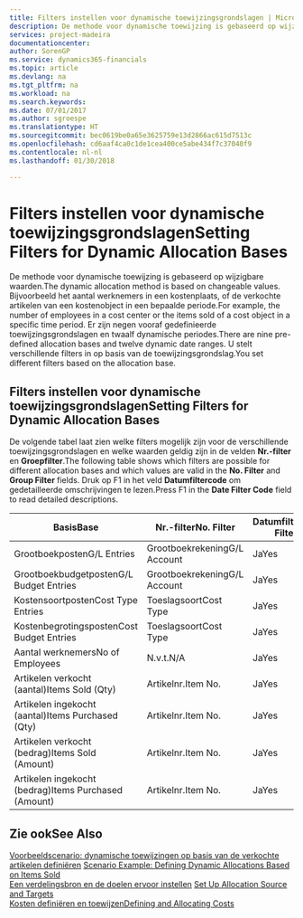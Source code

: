 ```yaml
---
title: Filters instellen voor dynamische toewijzingsgrondslagen | Microsoft Docs
description: De methode voor dynamische toewijzing is gebaseerd op wijzigbare waarden. Bijvoorbeeld het aantal werknemers in een kostenplaats, of de verkochte artikelen van een kostenobject in een bepaalde periode. Er zijn negen vooraf gedefinieerde toewijzingsgrondslagen en twaalf dynamische periodes. U stelt verschillende filters in op basis van de toewijzingsgrondslag.
services: project-madeira
documentationcenter: 
author: SorenGP
ms.service: dynamics365-financials
ms.topic: article
ms.devlang: na
ms.tgt_pltfrm: na
ms.workload: na
ms.search.keywords: 
ms.date: 07/01/2017
ms.author: sgroespe
ms.translationtype: HT
ms.sourcegitcommit: bec0619be0a65e3625759e13d2866ac615d7513c
ms.openlocfilehash: cd6aaf4ca0c1de1cea400ce5abe434f7c37040f9
ms.contentlocale: nl-nl
ms.lasthandoff: 01/30/2018

---
```

# <a name="setting-filters-for-dynamic-allocation-bases"></a><span data-ttu-id="3c593-106">Filters instellen voor dynamische toewijzingsgrondslagen</span><span class="sxs-lookup"><span data-stu-id="3c593-106">Setting Filters for Dynamic Allocation Bases</span></span>
<span data-ttu-id="3c593-107">De methode voor dynamische toewijzing is gebaseerd op wijzigbare waarden.</span><span class="sxs-lookup"><span data-stu-id="3c593-107">The dynamic allocation method is based on changeable values.</span></span> <span data-ttu-id="3c593-108">Bijvoorbeeld het aantal werknemers in een kostenplaats, of de verkochte artikelen van een kostenobject in een bepaalde periode.</span><span class="sxs-lookup"><span data-stu-id="3c593-108">For example, the number of employees in a cost center or the items sold of a cost object in a specific time period.</span></span> <span data-ttu-id="3c593-109">Er zijn negen vooraf gedefinieerde toewijzingsgrondslagen en twaalf dynamische periodes.</span><span class="sxs-lookup"><span data-stu-id="3c593-109">There are nine pre-defined allocation bases and twelve dynamic date ranges.</span></span> <span data-ttu-id="3c593-110">U stelt verschillende filters in op basis van de toewijzingsgrondslag.</span><span class="sxs-lookup"><span data-stu-id="3c593-110">You set different filters based on the allocation base.</span></span>  

## <a name="setting-filters-for-dynamic-allocation-bases"></a><span data-ttu-id="3c593-111">Filters instellen voor dynamische toewijzingsgrondslagen</span><span class="sxs-lookup"><span data-stu-id="3c593-111">Setting Filters for Dynamic Allocation Bases</span></span>  
 <span data-ttu-id="3c593-112">De volgende tabel laat zien welke filters mogelijk zijn voor de verschillende toewijzingsgrondslagen en welke waarden geldig zijn in de velden **Nr.-filter** en **Groepfilter**.</span><span class="sxs-lookup"><span data-stu-id="3c593-112">The following table shows which filters are possible for different allocation bases and which values are valid in the **No. Filter** and **Group Filter** fields.</span></span> <span data-ttu-id="3c593-113">Druk op F1 in het veld **Datumfiltercode** om gedetailleerde omschrijvingen te lezen.</span><span class="sxs-lookup"><span data-stu-id="3c593-113">Press F1 in the **Date Filter Code** field to read detailed descriptions.</span></span>  

|<span data-ttu-id="3c593-114">**Basis**</span><span class="sxs-lookup"><span data-stu-id="3c593-114">**Base**</span></span>|<span data-ttu-id="3c593-115">**Nr.-filter**</span><span class="sxs-lookup"><span data-stu-id="3c593-115">**No. Filter**</span></span>|<span data-ttu-id="3c593-116">**Datumfiltercode**</span><span class="sxs-lookup"><span data-stu-id="3c593-116">**Date Filter Code**</span></span>|<span data-ttu-id="3c593-117">**Kostenplaatsfilter**</span><span class="sxs-lookup"><span data-stu-id="3c593-117">**Cost Center Filter**</span></span>|<span data-ttu-id="3c593-118">**Kostenobjectfilter**</span><span class="sxs-lookup"><span data-stu-id="3c593-118">**Cost Object Filter**</span></span>|<span data-ttu-id="3c593-119">**Groepfilter**</span><span class="sxs-lookup"><span data-stu-id="3c593-119">**Group Filter**</span></span>|  
|--------------|----------------------------------------|----------------------------------------------|------------------------------------------------|------------------------------------------------|------------------------------------------|  
|<span data-ttu-id="3c593-120">Grootboekposten</span><span class="sxs-lookup"><span data-stu-id="3c593-120">G/L Entries</span></span>|<span data-ttu-id="3c593-121">Grootboekrekening</span><span class="sxs-lookup"><span data-stu-id="3c593-121">G/L Account</span></span>|<span data-ttu-id="3c593-122">Ja</span><span class="sxs-lookup"><span data-stu-id="3c593-122">Yes</span></span>|<span data-ttu-id="3c593-123">Ja</span><span class="sxs-lookup"><span data-stu-id="3c593-123">Yes</span></span>|<span data-ttu-id="3c593-124">Ja</span><span class="sxs-lookup"><span data-stu-id="3c593-124">Yes</span></span>|<span data-ttu-id="3c593-125">N.v.t.</span><span class="sxs-lookup"><span data-stu-id="3c593-125">N/A</span></span>|  
|<span data-ttu-id="3c593-126">Grootboekbudgetposten</span><span class="sxs-lookup"><span data-stu-id="3c593-126">G/L Budget Entries</span></span>|<span data-ttu-id="3c593-127">Grootboekrekening</span><span class="sxs-lookup"><span data-stu-id="3c593-127">G/L Account</span></span>|<span data-ttu-id="3c593-128">Ja</span><span class="sxs-lookup"><span data-stu-id="3c593-128">Yes</span></span>|<span data-ttu-id="3c593-129">Ja</span><span class="sxs-lookup"><span data-stu-id="3c593-129">Yes</span></span>|<span data-ttu-id="3c593-130">Ja</span><span class="sxs-lookup"><span data-stu-id="3c593-130">Yes</span></span>|<span data-ttu-id="3c593-131">Budgetnaam</span><span class="sxs-lookup"><span data-stu-id="3c593-131">G/L Budget Name</span></span>|  
|<span data-ttu-id="3c593-132">Kostensoortposten</span><span class="sxs-lookup"><span data-stu-id="3c593-132">Cost Type Entries</span></span>|<span data-ttu-id="3c593-133">Toeslagsoort</span><span class="sxs-lookup"><span data-stu-id="3c593-133">Cost Type</span></span>|<span data-ttu-id="3c593-134">Ja</span><span class="sxs-lookup"><span data-stu-id="3c593-134">Yes</span></span>|<span data-ttu-id="3c593-135">Ja</span><span class="sxs-lookup"><span data-stu-id="3c593-135">Yes</span></span>|<span data-ttu-id="3c593-136">Ja</span><span class="sxs-lookup"><span data-stu-id="3c593-136">Yes</span></span>|<span data-ttu-id="3c593-137">N.v.t.</span><span class="sxs-lookup"><span data-stu-id="3c593-137">N/A</span></span>|  
|<span data-ttu-id="3c593-138">Kostenbegrotingsposten</span><span class="sxs-lookup"><span data-stu-id="3c593-138">Cost Budget Entries</span></span>|<span data-ttu-id="3c593-139">Toeslagsoort</span><span class="sxs-lookup"><span data-stu-id="3c593-139">Cost Type</span></span>|<span data-ttu-id="3c593-140">Ja</span><span class="sxs-lookup"><span data-stu-id="3c593-140">Yes</span></span>|<span data-ttu-id="3c593-141">Ja</span><span class="sxs-lookup"><span data-stu-id="3c593-141">Yes</span></span>|<span data-ttu-id="3c593-142">Ja</span><span class="sxs-lookup"><span data-stu-id="3c593-142">Yes</span></span>|<span data-ttu-id="3c593-143">Budget</span><span class="sxs-lookup"><span data-stu-id="3c593-143">Budget Name</span></span>|  
|<span data-ttu-id="3c593-144">Aantal werknemers</span><span class="sxs-lookup"><span data-stu-id="3c593-144">No of Employees</span></span>|<span data-ttu-id="3c593-145">N.v.t.</span><span class="sxs-lookup"><span data-stu-id="3c593-145">N/A</span></span>|<span data-ttu-id="3c593-146">Ja</span><span class="sxs-lookup"><span data-stu-id="3c593-146">Yes</span></span>|<span data-ttu-id="3c593-147">Ja</span><span class="sxs-lookup"><span data-stu-id="3c593-147">Yes</span></span>|<span data-ttu-id="3c593-148">Ja</span><span class="sxs-lookup"><span data-stu-id="3c593-148">Yes</span></span>|<span data-ttu-id="3c593-149">N.v.t.</span><span class="sxs-lookup"><span data-stu-id="3c593-149">N/A</span></span>|  
|<span data-ttu-id="3c593-150">Artikelen verkocht (aantal)</span><span class="sxs-lookup"><span data-stu-id="3c593-150">Items Sold (Qty)</span></span>|<span data-ttu-id="3c593-151">Artikelnr.</span><span class="sxs-lookup"><span data-stu-id="3c593-151">Item No.</span></span>|<span data-ttu-id="3c593-152">Ja</span><span class="sxs-lookup"><span data-stu-id="3c593-152">Yes</span></span>|<span data-ttu-id="3c593-153">Ja</span><span class="sxs-lookup"><span data-stu-id="3c593-153">Yes</span></span>|<span data-ttu-id="3c593-154">Ja</span><span class="sxs-lookup"><span data-stu-id="3c593-154">Yes</span></span>|<span data-ttu-id="3c593-155">Voorraadboekingsgroep</span><span class="sxs-lookup"><span data-stu-id="3c593-155">Inventory Posting Group</span></span>|  
|<span data-ttu-id="3c593-156">Artikelen ingekocht (aantal)</span><span class="sxs-lookup"><span data-stu-id="3c593-156">Items Purchased (Qty)</span></span>|<span data-ttu-id="3c593-157">Artikelnr.</span><span class="sxs-lookup"><span data-stu-id="3c593-157">Item No.</span></span>|<span data-ttu-id="3c593-158">Ja</span><span class="sxs-lookup"><span data-stu-id="3c593-158">Yes</span></span>|<span data-ttu-id="3c593-159">Ja</span><span class="sxs-lookup"><span data-stu-id="3c593-159">Yes</span></span>|<span data-ttu-id="3c593-160">Ja</span><span class="sxs-lookup"><span data-stu-id="3c593-160">Yes</span></span>|<span data-ttu-id="3c593-161">Voorraadboekingsgroep</span><span class="sxs-lookup"><span data-stu-id="3c593-161">Inventory Posting Group</span></span>|  
|<span data-ttu-id="3c593-162">Artikelen verkocht (bedrag)</span><span class="sxs-lookup"><span data-stu-id="3c593-162">Items Sold (Amount)</span></span>|<span data-ttu-id="3c593-163">Artikelnr.</span><span class="sxs-lookup"><span data-stu-id="3c593-163">Item No.</span></span>|<span data-ttu-id="3c593-164">Ja</span><span class="sxs-lookup"><span data-stu-id="3c593-164">Yes</span></span>|<span data-ttu-id="3c593-165">Ja</span><span class="sxs-lookup"><span data-stu-id="3c593-165">Yes</span></span>|<span data-ttu-id="3c593-166">Ja</span><span class="sxs-lookup"><span data-stu-id="3c593-166">Yes</span></span>|<span data-ttu-id="3c593-167">Voorraadboekingsgroep</span><span class="sxs-lookup"><span data-stu-id="3c593-167">Inventory Posting Group</span></span>|  
|<span data-ttu-id="3c593-168">Artikelen ingekocht (bedrag)</span><span class="sxs-lookup"><span data-stu-id="3c593-168">Items Purchased (Amount)</span></span>|<span data-ttu-id="3c593-169">Artikelnr.</span><span class="sxs-lookup"><span data-stu-id="3c593-169">Item No.</span></span>|<span data-ttu-id="3c593-170">Ja</span><span class="sxs-lookup"><span data-stu-id="3c593-170">Yes</span></span>|<span data-ttu-id="3c593-171">Ja</span><span class="sxs-lookup"><span data-stu-id="3c593-171">Yes</span></span>|<span data-ttu-id="3c593-172">Ja</span><span class="sxs-lookup"><span data-stu-id="3c593-172">Yes</span></span>|<span data-ttu-id="3c593-173">Voorraadboekingsgroep</span><span class="sxs-lookup"><span data-stu-id="3c593-173">Inventory Posting Group</span></span>|  

## <a name="see-also"></a><span data-ttu-id="3c593-174">Zie ook</span><span class="sxs-lookup"><span data-stu-id="3c593-174">See Also</span></span>  
 <span data-ttu-id="3c593-175">[Voorbeeldscenario: dynamische toewijzingen op basis van de verkochte artikelen definiëren](finance-scenario-example-defining-dynamic-allocations-based-on-items-sold.md) </span><span class="sxs-lookup"><span data-stu-id="3c593-175">[Scenario Example: Defining Dynamic Allocations Based on Items Sold](finance-scenario-example-defining-dynamic-allocations-based-on-items-sold.md) </span></span>  
 <span data-ttu-id="3c593-176">[Een verdelingsbron en de doelen ervoor instellen](finance-how-to-set-up-allocation-source-and-targets.md) </span><span class="sxs-lookup"><span data-stu-id="3c593-176">[Set Up Allocation Source and Targets](finance-how-to-set-up-allocation-source-and-targets.md) </span></span>  
 [<span data-ttu-id="3c593-177">Kosten definiëren en toewijzen</span><span class="sxs-lookup"><span data-stu-id="3c593-177">Defining and Allocating Costs</span></span>](finance-define-and-allocate-costs.md)

